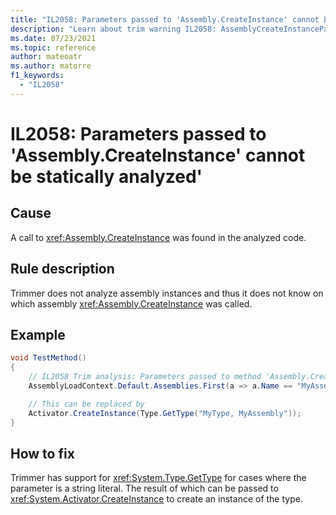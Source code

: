 ```yaml
---
title: "IL2058: Parameters passed to 'Assembly.CreateInstance' cannot be statically analyzed"
description: "Learn about trim warning IL2058: AssemblyCreateInstanceParameters"
ms.date: 07/23/2021
ms.topic: reference
author: mateoatr
ms.author: matorre
f1_keywords:
  - "IL2058"
---
```

# IL2058: Parameters passed to 'Assembly.CreateInstance' cannot be statically analyzed'

## Cause

A call to <xref:Assembly.CreateInstance> was found in the analyzed code.

## Rule description

Trimmer does not analyze assembly instances and thus it does not know on which assembly <xref:Assembly.CreateInstance> was called.

## Example

```C#
void TestMethod()
{
    // IL2058 Trim analysis: Parameters passed to method 'Assembly.CreateInstance(string)' cannot be analyzed. Consider using methods 'System.Type.GetType' and `System.Activator.CreateInstance` instead.
    AssemblyLoadContext.Default.Assemblies.First(a => a.Name == "MyAssembly").CreateInstance("MyType");

    // This can be replaced by
    Activator.CreateInstance(Type.GetType("MyType, MyAssembly"));
}
```

## How to fix

Trimmer has support for <xref:System.Type.GetType> for cases where the parameter is a string literal. The result of which can be
passed to <xref:System.Activator.CreateInstance> to create an instance of the type.
